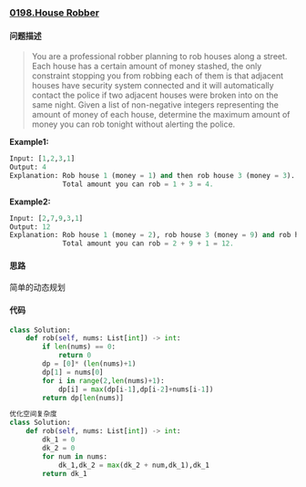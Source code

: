 ### [0198.House Robber](https://leetcode-cn.com/problems/house-robber/)

#### 问题描述

> You are a professional robber planning to rob houses along a street. Each house has a certain amount of money stashed, the only constraint stopping you from robbing each of them is that adjacent houses have security system connected and it will automatically contact the police if two adjacent houses were broken into on the same night.
>Given a list of non-negative integers representing the amount of money of each house, determine the maximum amount of money you can rob tonight without alerting the police.

**Example1:**
```python
Input: [1,2,3,1]
Output: 4
Explanation: Rob house 1 (money = 1) and then rob house 3 (money = 3).
             Total amount you can rob = 1 + 3 = 4.
```

**Example2:**
```python
Input: [2,7,9,3,1]
Output: 12
Explanation: Rob house 1 (money = 2), rob house 3 (money = 9) and rob house 5 (money = 1).
             Total amount you can rob = 2 + 9 + 1 = 12.
```

#### 思路
简单的动态规划
#### 代码
```python
class Solution:
    def rob(self, nums: List[int]) -> int:
        if len(nums) == 0:
            return 0
        dp = [0]* (len(nums)+1)
        dp[1] = nums[0]
        for i in range(2,len(nums)+1):
            dp[i] = max(dp[i-1],dp[i-2]+nums[i-1])
        return dp[len(nums)]
```
```python
优化空间复杂度
class Solution:
    def rob(self, nums: List[int]) -> int:
        dk_1 = 0
        dk_2 = 0
        for num in nums:
            dk_1,dk_2 = max(dk_2 + num,dk_1),dk_1
        return dk_1
```